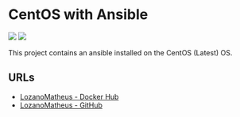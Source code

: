 # CentOS with Ansible
[![](https://images.microbadger.com/badges/image/lozanomatheus/docker_ansible:latest.svg)](https://microbadger.com/images/lozanomatheus/docker_ansible:latest "Get your own image badge on microbadger.com")
[![](https://images.microbadger.com/badges/version/lozanomatheus/docker_ansible:latest.svg)](https://microbadger.com/images/lozanomatheus/docker_ansible:latest "Get your own version badge on microbadger.com")

This project contains an ansible installed on the CentOS (Latest) OS.

## URLs

* [LozanoMatheus - Docker Hub](https://hub.docker.com/r/lozanomatheus/docker_ansible)
* [LozanoMatheus - GitHub](https://github.com/LozanoMatheus/docker_ansible)
